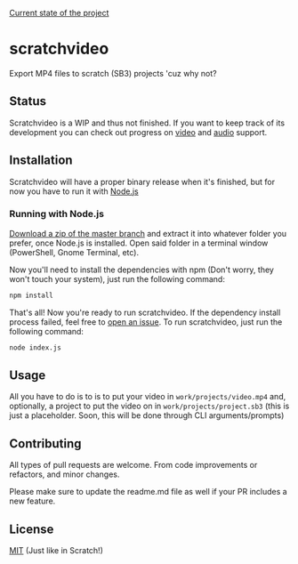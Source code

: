 [Current state of the project](https://github.com/IvanikuV2/scratchvideo/issues/4#issuecomment-1196582267)

# scratchvideo
Export MP4 files to scratch (SB3) projects 'cuz why not?

## Status

Scratchvideo is a WIP and thus not finished. If you want to keep track of its development you can check out progress on [video](https://github.com/IvanikuV2/scratchvideo/issues/1) and [audio](https://github.com/IvanikuV2/scratchvideo/issues/2) support.

## Installation

Scratchvideo will have a proper binary release when it's finished, but for now you have to run it with [Node.js](https://nodejs.org)

### Running with Node.js

[Download a zip of the master branch](https://github.com/IvanikuV2/scratchvideo/archive/refs/heads/master.zip) and extract it into whatever folder you prefer, once Node.js is installed. Open said folder in a terminal window (PowerShell, Gnome Terminal, etc).

Now you'll need to install the dependencies with npm (Don't worry, they won't touch your system), just run the following command:
```bash
npm install
```

That's all! Now you're ready to run scratchvideo. If the dependency install process failed, feel free to [open an issue](https://github.com/IvanikuV2/scratchvideo/issues). To run scratchvideo, just run the following command:
```bash
node index.js
```

## Usage

All you have to do is to is to put your video in `work/projects/video.mp4` and, optionally, a project to put the video on in `work/projects/project.sb3` (this is just a placeholder. Soon, this will be done through CLI arguments/prompts)

## Contributing
All types of pull requests are welcome. From code improvements or refactors, and minor changes.

Please make sure to update the readme.md file as well if your PR includes a new feature.

## License
[MIT](https://choosealicense.com/licenses/mit/) (Just like in Scratch!)
